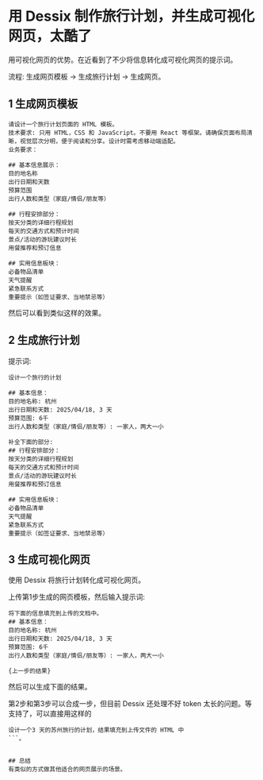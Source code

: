 #  用 Dessix 制作旅行计划，并生成可视化网页，太酷了
用可视化网页的优势。在近看到了不少将信息转化成可视化网页的提示词。

流程: 生成网页模板 -> 生成旅行计划 -> 生成网页。

## 1 生成网页模板
```
请设计一个旅行计划页面的 HTML 模板。
技术要求: 只用 HTML，CSS 和 JavaScript。不要用 React 等框架。请确保页面布局清晰，视觉层次分明，便于阅读和分享。设计时需考虑移动端适配。  
业务要求：  

## 基本信息展示：
目的地名称
出行日期和天数
预算范围
出行人数和类型（家庭/情侣/朋友等）

## 行程安排部分：
按天分类的详细行程规划
每天的交通方式和预计时间
景点/活动的游玩建议时长
用餐推荐和预订信息

## 实用信息板块：
必备物品清单
天气提醒
紧急联系方式
重要提示（如签证要求、当地禁忌等）
```

然后可以看到类似这样的效果。

## 2 生成旅行计划
提示词:  
```
设计一个旅行的计划

## 基本信息：
目的地名称: 杭州
出行日期和天数: 2025/04/18, 3 天
预算范围: 6千
出行人数和类型（家庭/情侣/朋友等）: 一家人，两大一小

补全下面的部分:
## 行程安排部分：
按天分类的详细行程规划
每天的交通方式和预计时间
景点/活动的游玩建议时长
用餐推荐和预订信息

## 实用信息板块：
必备物品清单
天气提醒
紧急联系方式
重要提示（如签证要求、当地禁忌等）
```

## 3 生成可视化网页
使用 Dessix 将旅行计划转化成可视化网页。

上传第1步生成的网页模板，然后输入提示词:  
```
将下面的信息填充到上传的文档中。
## 基本信息：
目的地名称: 杭州  
出行日期和天数: 2025/04/18, 3 天  
预算范围: 6千  
出行人数和类型（家庭/情侣/朋友等）: 一家人，两大一小  

{上一步的结果}
```

然后可以生成下面的结果。

第2步和第3步可以合成一步，但目前 Dessix 还处理不好 token 太长的问题。等支持了，可以直接用这样的
```
设计一个3 天的苏州旅行的计划，结果填充到上传文件的 HTML 中
```。


## 总结
有类似的方式做其他适合的网页展示的场景。
